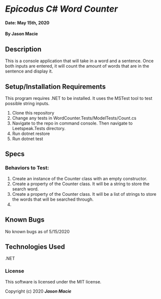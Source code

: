 # _Epicodus C# Word Counter_

#### Date: May 15th, 2020
#### By **Jason Macie**

## Description

This is a console application that will take in a word and a sentence. Once both inputs are entered, it will count the amount of words that are in the sentence and display it.

## Setup/Installation Requirements

This program requires .NET to be installed. It uses the MSTest tool to test possible string inputs.

1. Clone this repository
2. Change any tests in WordCounter.Tests/ModelTests/Count.cs
3. Navigate to the repo in command console. Then navigate to Leetspeak.Tests directory.
4. Run dotnet restore
5. Run dotnet test

## Specs

### Behaviors to Test:

1. Create an instance of the Counter class with an empty constructor.
2. Create a property of the Counter class. It will be a string to store the search word.
3. Create a property of the Counter class. It will be a list of strings to store the words that will be searched through.
4. 

## Known Bugs

No known bugs as of 5/15/2020

## Technologies Used

.NET

### License

This software is licensed under the MIT license.

Copyright (c) 2020 **_Jason Macie_**